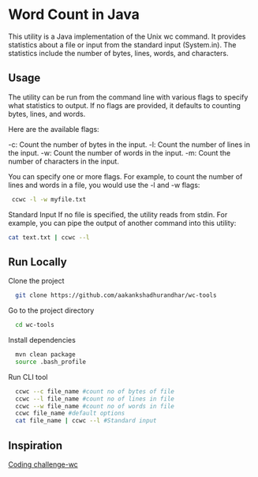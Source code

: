 
# Word Count in Java
This utility is a Java implementation of the Unix wc command. It provides statistics about a file or input from the standard input (System.in). The statistics include the number of bytes, lines, words, and characters.


## Usage
The utility can be run from the command line with various flags to specify what statistics to output. If no flags are provided, it defaults to counting bytes, lines, and words.

Here are the available flags:

-c: Count the number of bytes in the input.
-l: Count the number of lines in the input.
-w: Count the number of words in the input.
-m: Count the number of characters in the input.

You can specify one or more flags. For example, to count the number of lines and words in a file, you would use the -l and -w flags:

```bash
 ccwc -l -w myfile.txt
```
Standard Input
If no file is specified, the utility reads from stdin. For example, you can pipe the output of another command into this utility:

```bash
cat text.txt | ccwc --l
```
## Run Locally

Clone the project

```bash
  git clone https://github.com/aakankshadhurandhar/wc-tools
```

Go to the project directory

```bash
  cd wc-tools
```

Install dependencies

```bash
  mvn clean package
  source .bash_profile
```

Run CLI tool

```bash
  ccwc --c file_name #count no of bytes of file
  ccwc --l file_name #count no of lines in file
  ccwc --w file_name #count no of words in file
  ccwc file_name #default options
  cat file_name | ccwc --l #Standard input
```

## Inspiration

[Coding challenge-wc](https://codingchallenges.fyi/challenges/challenge-wc/)